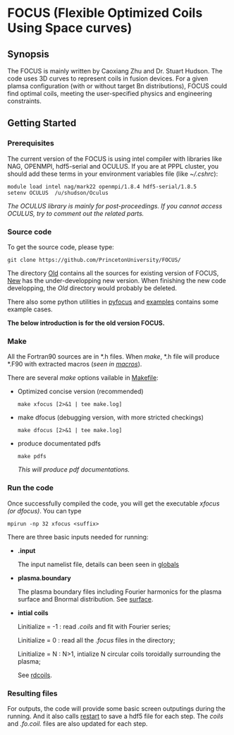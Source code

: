 # FOCUS (Flexible Optimized Coils Using Space curves)

## Synopsis
The FOCUS is mainly written by Caoxiang Zhu and Dr. Stuart Hudson. 
The code uses 3D curves to represent coils in fusion devices.
For a given plamsa configuration (with or without target Bn distributions), FOCUS could find optimal coils, meeting the user-specified physics and engineering constraints.

## Getting Started

### Prerequisites
The current version of the FOCUS is using intel compiler with libraries like NAG, OPENMPI, hdf5-serial and OCULUS.
If you are at PPPL cluster, you should add these terms in your environment variables file (like *~/.cshrc*):
```
module load intel nag/mark22 openmpi/1.8.4 hdf5-serial/1.8.5
setenv OCULUS  /u/shudson/Oculus
```
*The OCULUS library is mainly for post-proceedings. If you cannot access OCULUS, try to comment out the related parts.*

### Source code
To get the source code, please type:
```
git clone https://github.com/PrincetonUniversity/FOCUS/
```
The directory [Old](https://github.com/PrincetonUniversity/FOCUS/tree/master/Old) contains all the sources for existing version of FOCUS, [New](https://github.com/PrincetonUniversity/FOCUS/tree/master/New) has the under-developping new version.
When finishing the new code developping, the *Old* directory would probably be deleted.

There also some python utilities in [pyfocus](https://github.com/PrincetonUniversity/FOCUS/tree/master/pyfocus) and [examples](https://github.com/PrincetonUniversity/FOCUS/tree/master/examples) contains some example cases.

**The below introduction is for the old version FOCUS.**

### Make
All the Fortran90 sources are in *.h files. When *make*, *.h file will produce *.F90 with extracted macros (*seen in [macros](https://github.com/PrincetonUniversity/FOCUS/tree/master/Old/macros)*).

There are several *make* options vailable in [Makefile](https://github.com/PrincetonUniversity/FOCUS/tree/master/Old/Makefile):
* Optimized concise version (recommended)
  ```
  make xfocus [2>&1 | tee make.log]
  ```
* make dfocus (debugging version, with more stricted checkings)
  ```
  make dfocus [2>&1 | tee make.log]
  ```
* produce documentated pdfs
  ```
  make pdfs
  ```
    *This will produce pdf documentations.*
    
### Run the code
Once successfully compiled the code, you will get the executable *xfocus (or dfocus)*. 
You can type
```
mpirun -np 32 xfocus <suffix>
```
There are three basic inputs needed for running:

* **<suffix>.input**

  The input namelist file, details can been seen in [globals](https://github.com/PrincetonUniversity/FOCUS/tree/master/Old/globals.h)
  
* **plasma.boundary**

  The plasma boundary files including Fourier harmonics for the plasma surface and Bnormal distribution.
  See [surface](https://github.com/PrincetonUniversity/FOCUS/tree/master/Old/surface.h).
  
* **intial coils**

  Linitialize = -1 : read *<suffix>.coils* and fit with Fourier series;
  
  Linitialize =  0 : read all the *<suffix>.focus* files in the directory;
  
  Linitialize =  N : N>1, intialize N circular coils toroidally surrounding the plasma;
  
  See [rdcoils](https://github.com/PrincetonUniversity/FOCUS/tree/master/Old/rdcoils.h).
  
### Resulting files
For outputs, the code will provide some basic screen outputings during the running. And it also calls [restart](https://github.com/PrincetonUniversity/FOCUS/tree/master/Old/restart.h) to save a hdf5 file for each step. The *coils* and *.fo.coil.* files are also updated for each step.
